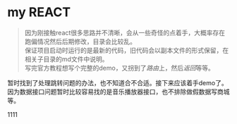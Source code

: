 # my REACT

> 因为刚接触react很多思路并不清晰，会从一些奇怪的点着手，大概率存在跑偏情况然后后期修改，目录会比较乱。  
> 保证项目启动时运行的是最新的代码，旧代码会以副本文件的形式保留，在相关子目录的md文件中说明。  
> 写完官方教程想写个完整的demo，又拐到了*路由*上，然后*返回*等等。

暂时找到了处理跳转问题的办法，也不知道合不合适。接下来应该着手demo了。因为数据接口问题暂时比较容易找的是音乐播放器接口，也不排除做假数据写商城等。



1111